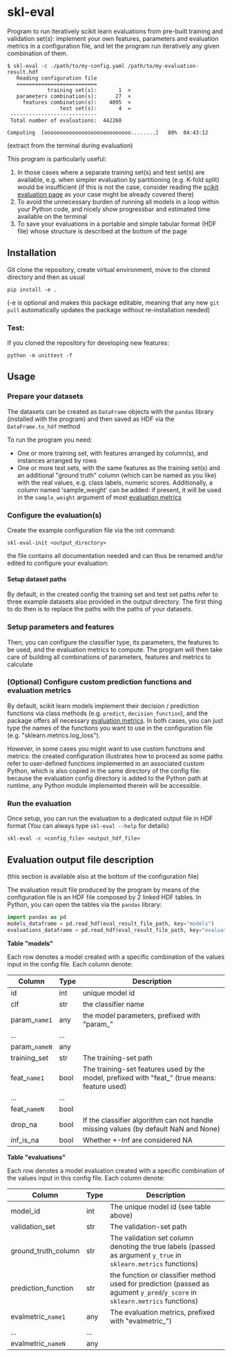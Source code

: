 # skl-eval
Program to run iteratively scikit learn evaluations from pre-built
training and validation set(s): implement your own features, parameters 
and evaluation metrics in a configuration file, and let the program run 
iteratively any given combination of them. 

<!--
user@mymachine:~/mydir$ (PYTHONPATH=. ./.env/bin/python ./sdaas_eval/evaluate.py -c ./sdaas_eval/eval_configs/evalconfig.yaml /home/me/sdaas_eval_data/accelerometers2.eval.hdf)
-->

```console
$ skl-eval -c ./path/to/my-config.yaml /path/to/my-evaluation-result.hdf
   Reading configuration file
   ==========================
             training set(s):       1  ×
   parameters combination(s):      27  ×
     features combination(s):    4095  ×
                 test set(s):       4  =
 ----------------------------
 Total number of evaluations:  442260

Computing  [oooooooooooooooooooooooooooo........]   80%  04:43:12
```
(extract from the terminal during evaluation)

This program is particularly useful: 
 1. In those cases where a separate training set(s) and test set(s) are 
    available, e.g. when simpler evaluation by partitioning 
    (e.g. K-fold split) would be insufficient (if this is not the case,
    consider reading the [scikit evaluation page](https://scikit-learn.org/stable/modules/model_evaluation.html)
    as your case might be already covered there)
 2. To avoid the unnecessary burden of running all models in a loop
    within your Python code, and nicely show progressbar and estimated
    time available on the terminal
 3. To save your evaluations in a portable and simple tabular format
    (HDF file) whose structure is described at the bottom of the page


## Installation
Git clone the repository, create virtual environment, move to the cloned
directory and then as usual 
```console
pip install -e .
```
(-e is optional  and makes this package editable, meaning that any new 
`git pull` automatically updates the package without re-installation needed)

### Test:

If you cloned the repository for developing new features:

```console
python -m unittest -f
```

## Usage

### Prepare your datasets

The datasets can be created as `DataFrame` objects with the `pandas` library
(installed with the  program) and then saved as HDF via the `DataFrame.to_hdf`
method

To run the program you need:

- One or more training set, with features arranged by column(s), and 
  instances arranged by rows
- One or more test sets, with the same features as the training set(s) and
  an additional "ground truth" column (which can be named as you like) 
  with the real values, e.g. class labels,  numeric scores. 
  Additionally, a column named 'sample_weight' can be added: if present, 
  it will be used in the `sample_weight` argument of most [evaluation
  metrics](https://scikit-learn.org/stable/modules/model_evaluation.html)
  

### Configure the evaluation(s)
Create the example configuration file via the init command:
```console
skl-eval-init <output_directory>
```
the file contains all documentation needed and can thus
be renamed and/or edited to configure your evaluation:

#### Setup dataset paths

By default, in the created config the training set and test set paths
refer to three example datasets also provided in the output directory.
The first thing to do then is to replace the paths with the paths of your 
datasets.


### Setup parameters and features

Then, you can configure the classifier type, its parameters,
the features to be used, and the evaluation metrics to compute. 
The program will then take care of building all combinations of 
parameters, features and metrics to calculate


### (Optional) Configure custom prediction functions and evaluation metrics
 
By default, scikit learn models implement their decision / prediction
functions via class methods (e.g. `predict`, `decision_function`), and
the package offers all necessary [evaluation metrics](https://scikit-learn.org/stable/modules/model_evaluation.html). 
In both cases, you can just type the names of the functions you want to use
in the configuration file (e.g. "sklearn.metrics.log_loss").

However, in some cases you might want to use custom functions and metrics: 
the created configuration illustrates how to proceed as some paths refer
to user-defined functions implemented in an associated custom Python, which
is also copied in the same directory of the config file: because the evaluation 
config directory is added to the Python path at runtime, any Python module
implemented therein will be accessible.


### Run the evaluation

Once setup, you can run the evaluation to a dedicated output file in HDF format
(You can always type `skl-eval --help` for details)
```console
skl-eval -c <config_file> <output_hdf_file>
```

## Evaluation output file description

(this section is available also at the bottom of the configuration file)

<!-- DEVELOPERS NOTE: when modifying the Evaluation output file description,
it is recommended to modify it here and then copy/paste this section at the
bottom of data/evalconfig.yaml -->

The evaluation result file produced by the program by means of the
configuration file is an HDF file composed by 2 linked HDF tables. In Python,
you can open the tables via the `pandas` library:

```python
import pandas as pd
models_dataframe = pd.read_hdf(eval_result_file_path, key="models")
evaluations_dataframe = pd.read_hdf(eval_result_file_path, key="evaluations")
```

**Table "models"**

Each row denotes a model created with a specific combination of the values
input in the config file. Each column denote:

| Column        | Type | Description                                        |
|---------------|------|----------------------------------------------------|
| id            | int  | unique model id                                    |
| clf           | str  | the classifier name                                |
| param_`name1` | any  | the model parameters, prefixed with "param_"       |
| ...           | ...  |                                                    |
| param_`nameN` | any  |                                                    |
| training_set  | str  | The training-set path         |
| feat_`name1`  | bool | The training-set features used by the model, prefixed with "feat_" (true means: feature used) |
| ...           | ...  |                                                    |
| feat_`nameN`  | bool |                                                    |
| drop_na       | bool | If the classifier algorithm can not handle missing values (by default NaN and None) |
| inf_is_na     | bool | Whether +-Inf are considered NA                    |


**Table "evaluations"**

Each row denotes a model evaluation created with a specific combination of
the values input in this config file. Each column denote:

| Column               | Type | Description                                 |
|----------------------|------|---------------------------------------------|
| model_id             | int  | The unique model id (see table above)       |
| validation_set       | str  | The validation-set path                     |
| ground_truth_column  | str  | The validation set column denoting the true labels (passed as argument `y_true` in `sklearn.metrics` functions) |
| prediction_function  | str  | the function or classifier method used for prediction (passed as agument `y_pred`/`y_score` in `sklearn.metrics` functions) |
| evalmetric_`name1`   | any  | The evaluation metrics, prefixed with "evalmetric_") |
| ...                  | ...  |                                             |
| evalmetric_`nameN`   | any  |                                             |

